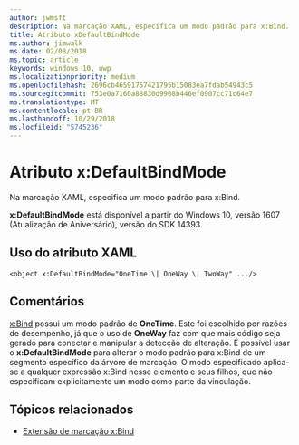 ```yaml
---
author: jwmsft
description: Na marcação XAML, especifica um modo padrão para x:Bind.
title: Atributo xDefaultBindMode
ms.author: jimwalk
ms.date: 02/08/2018
ms.topic: article
keywords: windows 10, uwp
ms.localizationpriority: medium
ms.openlocfilehash: 2696cb46591757421795b15083ea7fdab54943c5
ms.sourcegitcommit: 753e0a7160a88830d9908b446ef0907cc71c64e7
ms.translationtype: MT
ms.contentlocale: pt-BR
ms.lasthandoff: 10/29/2018
ms.locfileid: "5745236"
---
```

# <a name="xdefaultbindmode-attribute"></a>Atributo x:DefaultBindMode

Na marcação XAML, especifica um modo padrão para x:Bind.

**x:DefaultBindMode** está disponível a partir do Windows 10, versão 1607 (Atualização de Aniversário), versão do SDK 14393.

## <a name="xaml-attribute-usage"></a>Uso do atributo XAML

``` syntax
<object x:DefaultBindMode="OneTime \| OneWay \| TwoWay" .../>
```

## <a name="remarks"></a>Comentários

[x:Bind](x-bind-markup-extension.md) possui um modo padrão de **OneTime**. Este foi escolhido por razões de desempenho, já que o uso de **OneWay** faz com que mais código seja gerado para conectar e manipular a detecção de alteração. É possível usar o **x:DefaultBindMode** para alterar o modo padrão para x:Bind de um segmento específico da árvore de marcação. O modo especificado aplica-se a qualquer expressão x:Bind nesse elemento e seus filhos, que não especificam explicitamente um modo como parte da vinculação.

## <a name="related-topics"></a>Tópicos relacionados

* [Extensão de marcação x:Bind](x-bind-markup-extension.md)
